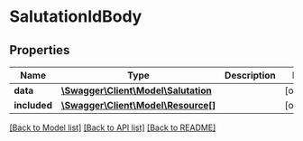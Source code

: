# SalutationIdBody

## Properties
Name | Type | Description | Notes
------------ | ------------- | ------------- | -------------
**data** | [**\Swagger\Client\Model\Salutation**](Salutation.md) |  | [optional] 
**included** | [**\Swagger\Client\Model\Resource[]**](Resource.md) |  | [optional] 

[[Back to Model list]](../../README.md#documentation-for-models) [[Back to API list]](../../README.md#documentation-for-api-endpoints) [[Back to README]](../../README.md)

